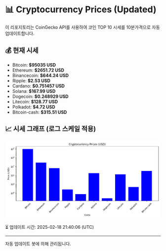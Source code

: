 
# 📊 Cryptocurrency Prices (Updated)

이 리포지토리는 CoinGecko API를 사용하여 코인 TOP 10 시세를 10분가격으로 자동 업데이트합니다.

## 💰 현재 시세
- Bitcoin: **$95035 USD**
- Ethereum: **$2651.72 USD**
- Binancecoin: **$644.24 USD**
- Ripple: **$2.53 USD**
- Cardano: **$0.751457 USD**
- Solana: **$167.99 USD**
- Dogecoin: **$0.248929 USD**
- Litecoin: **$128.77 USD**
- Polkadot: **$4.72 USD**
- Bitcoin-cash: **$315.51 USD**

## 📈 시세 그래프 (로그 스케일 적용)
![Crypto Prices](crypto_prices.png)

⏳ 업데이트 시간: 2025-02-18 21:40:06 (UTC)

---
자동 업데이트 봇에 의해 관리됩니다.
